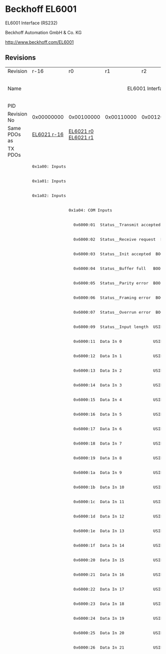 # Beckhoff EL6001

EL6001 Interface (RS232)

Beckhoff Automation GmbH & Co. KG

http://www.beckhoff.com/EL6001

## Revisions
<table>
<tr >
<td>Revision</td>
<td><div class="foo">r-16</div></td>
<td><div class="foo">r0</div></td>
<td><div class="foo">r1</div></td>
<td><div class="foo">r2</div></td>
<td><div class="foo">r3</div></td>
<td><div class="foo">r4</div></td>
<td><div class="foo">r5</div></td>
<td><div class="foo">r9979</div></td>
</tr>
<tr >
<td>Name</td>
<td colspan=7 align="center"><div class="foo">EL6001 Interface (RS232)</div></td>
<td><div class="foo">EL6001 Interface (RS232) (15 Byte)</div></td>
</tr>
<tr >
<td>PID</td>
<td colspan=8 align="center"><div class="foo">0x17713052</div></td>
</tr>
<tr >
<td>Revision No</td>
<td>0x00000000</td>
<td>0x00100000</td>
<td>0x00110000</td>
<td>0x00120000</td>
<td>0x00130000</td>
<td>0x00140000</td>
<td>0x00150000</td>
<td>0x270b0000</td>
</tr>
<tr >
<td>Same PDOs as</td>
<td><a href="EL6021">EL6021 r-16</a></td>
<td><a href="EL6021">EL6021 r0</a><br/><a href="EL6021">EL6021 r1</a></td>
<td colspan=6 align="center"></td>
</tr>
<tr class="txpdo pdosection">
<td rowspan=94 valign=top>TX PDOs</td>
<td colspan=7 align="left"></td>
<td><pre>: </pre></td>
<td></td>
</tr>
<tr class="txpdo pdosection">
<td colspan=7 align="left"><pre>0x1a00: Inputs</pre></td>
<td></td>
</tr>
<tr class="txpdo pdosection">
<td colspan=7 align="left"><pre>0x1a01: Inputs</pre></td>
<td></td>
</tr>
<tr class="txpdo pdosection">
<td colspan=7 align="left"><pre>0x1a02: Inputs</pre></td>
<td></td>
</tr>
<tr class="txpdo pdosection">
<td></td>
<td colspan=6 align="left"><pre>0x1a04: COM Inputs</pre></td>
<td></td>
</tr>
<tr class="txpdo">
<td></td>
<td colspan=6 align="left"><pre>  0x6000:01  Status__Transmit accepted  BOOL</pre></td>
<td></td>
</tr>
<tr class="txpdo">
<td></td>
<td colspan=6 align="left"><pre>  0x6000:02  Status__Receive request  BOOL</pre></td>
<td></td>
</tr>
<tr class="txpdo">
<td></td>
<td colspan=6 align="left"><pre>  0x6000:03  Status__Init accepted  BOOL</pre></td>
<td></td>
</tr>
<tr class="txpdo">
<td></td>
<td colspan=6 align="left"><pre>  0x6000:04  Status__Buffer full   BOOL</pre></td>
<td></td>
</tr>
<tr class="txpdo">
<td></td>
<td colspan=6 align="left"><pre>  0x6000:05  Status__Parity error  BOOL</pre></td>
<td></td>
</tr>
<tr class="txpdo">
<td></td>
<td colspan=6 align="left"><pre>  0x6000:06  Status__Framing error  BOOL</pre></td>
<td></td>
</tr>
<tr class="txpdo">
<td></td>
<td colspan=6 align="left"><pre>  0x6000:07  Status__Overrun error  BOOL</pre></td>
<td></td>
</tr>
<tr class="txpdo">
<td></td>
<td colspan=6 align="left"><pre>  0x6000:09  Status__Input length  USINT</pre></td>
<td></td>
</tr>
<tr class="txpdo">
<td></td>
<td colspan=6 align="left"><pre>  0x6000:11  Data In 0             USINT</pre></td>
<td></td>
</tr>
<tr class="txpdo">
<td></td>
<td colspan=6 align="left"><pre>  0x6000:12  Data In 1             USINT</pre></td>
<td></td>
</tr>
<tr class="txpdo">
<td></td>
<td colspan=6 align="left"><pre>  0x6000:13  Data In 2             USINT</pre></td>
<td></td>
</tr>
<tr class="txpdo">
<td></td>
<td colspan=6 align="left"><pre>  0x6000:14  Data In 3             USINT</pre></td>
<td></td>
</tr>
<tr class="txpdo">
<td></td>
<td colspan=6 align="left"><pre>  0x6000:15  Data In 4             USINT</pre></td>
<td></td>
</tr>
<tr class="txpdo">
<td></td>
<td colspan=6 align="left"><pre>  0x6000:16  Data In 5             USINT</pre></td>
<td></td>
</tr>
<tr class="txpdo">
<td></td>
<td colspan=6 align="left"><pre>  0x6000:17  Data In 6             USINT</pre></td>
<td></td>
</tr>
<tr class="txpdo">
<td></td>
<td colspan=6 align="left"><pre>  0x6000:18  Data In 7             USINT</pre></td>
<td></td>
</tr>
<tr class="txpdo">
<td></td>
<td colspan=6 align="left"><pre>  0x6000:19  Data In 8             USINT</pre></td>
<td></td>
</tr>
<tr class="txpdo">
<td></td>
<td colspan=6 align="left"><pre>  0x6000:1a  Data In 9             USINT</pre></td>
<td></td>
</tr>
<tr class="txpdo">
<td></td>
<td colspan=6 align="left"><pre>  0x6000:1b  Data In 10            USINT</pre></td>
<td></td>
</tr>
<tr class="txpdo">
<td></td>
<td colspan=6 align="left"><pre>  0x6000:1c  Data In 11            USINT</pre></td>
<td></td>
</tr>
<tr class="txpdo">
<td></td>
<td colspan=6 align="left"><pre>  0x6000:1d  Data In 12            USINT</pre></td>
<td></td>
</tr>
<tr class="txpdo">
<td></td>
<td colspan=6 align="left"><pre>  0x6000:1e  Data In 13            USINT</pre></td>
<td></td>
</tr>
<tr class="txpdo">
<td></td>
<td colspan=6 align="left"><pre>  0x6000:1f  Data In 14            USINT</pre></td>
<td></td>
</tr>
<tr class="txpdo">
<td></td>
<td colspan=6 align="left"><pre>  0x6000:20  Data In 15            USINT</pre></td>
<td></td>
</tr>
<tr class="txpdo">
<td></td>
<td colspan=6 align="left"><pre>  0x6000:21  Data In 16            USINT</pre></td>
<td></td>
</tr>
<tr class="txpdo">
<td></td>
<td colspan=6 align="left"><pre>  0x6000:22  Data In 17            USINT</pre></td>
<td></td>
</tr>
<tr class="txpdo">
<td></td>
<td colspan=6 align="left"><pre>  0x6000:23  Data In 18            USINT</pre></td>
<td></td>
</tr>
<tr class="txpdo">
<td></td>
<td colspan=6 align="left"><pre>  0x6000:24  Data In 19            USINT</pre></td>
<td></td>
</tr>
<tr class="txpdo">
<td></td>
<td colspan=6 align="left"><pre>  0x6000:25  Data In 20            USINT</pre></td>
<td></td>
</tr>
<tr class="txpdo">
<td></td>
<td colspan=6 align="left"><pre>  0x6000:26  Data In 21            USINT</pre></td>
<td></td>
</tr>
<tr class="txpdo pdosection">
<td colspan=4 align="left"></td>
<td colspan=3 align="left"><pre>0x1a05: COM ext. inputs</pre></td>
<td></td>
</tr>
<tr class="txpdo">
<td colspan=4 align="left"></td>
<td colspan=3 align="left"><pre>  0x6001:01  Status__Transmit accepted  BOOL</pre></td>
<td></td>
</tr>
<tr class="txpdo">
<td colspan=4 align="left"></td>
<td colspan=3 align="left"><pre>  0x6001:02  Status__Receive request  BOOL</pre></td>
<td></td>
</tr>
<tr class="txpdo">
<td colspan=4 align="left"></td>
<td colspan=3 align="left"><pre>  0x6001:03  Status__Init accepted  BOOL</pre></td>
<td></td>
</tr>
<tr class="txpdo">
<td colspan=4 align="left"></td>
<td colspan=3 align="left"><pre>  0x6001:04  Status__Buffer full   BOOL</pre></td>
<td></td>
</tr>
<tr class="txpdo">
<td colspan=4 align="left"></td>
<td colspan=3 align="left"><pre>  0x6001:05  Status__Parity error  BOOL</pre></td>
<td></td>
</tr>
<tr class="txpdo">
<td colspan=4 align="left"></td>
<td colspan=3 align="left"><pre>  0x6001:06  Status__Framing error  BOOL</pre></td>
<td></td>
</tr>
<tr class="txpdo">
<td colspan=4 align="left"></td>
<td colspan=3 align="left"><pre>  0x6001:07  Status__Overrun error  BOOL</pre></td>
<td></td>
</tr>
<tr class="txpdo">
<td colspan=4 align="left"></td>
<td colspan=3 align="left"><pre>  0x6001:09  Status__Input length  USINT</pre></td>
<td></td>
</tr>
<tr class="txpdo">
<td colspan=4 align="left"></td>
<td colspan=3 align="left"><pre>  0x6001:11  Data In 0             UINT</pre></td>
<td></td>
</tr>
<tr class="txpdo">
<td colspan=4 align="left"></td>
<td colspan=3 align="left"><pre>  0x6001:12  Data In 1             UINT</pre></td>
<td></td>
</tr>
<tr class="txpdo">
<td colspan=4 align="left"></td>
<td colspan=3 align="left"><pre>  0x6001:13  Data In 2             UINT</pre></td>
<td></td>
</tr>
<tr class="txpdo">
<td colspan=4 align="left"></td>
<td colspan=3 align="left"><pre>  0x6001:14  Data In 3             UINT</pre></td>
<td></td>
</tr>
<tr class="txpdo">
<td colspan=4 align="left"></td>
<td colspan=3 align="left"><pre>  0x6001:15  Data In 4             UINT</pre></td>
<td></td>
</tr>
<tr class="txpdo">
<td colspan=4 align="left"></td>
<td colspan=3 align="left"><pre>  0x6001:16  Data In 5             UINT</pre></td>
<td></td>
</tr>
<tr class="txpdo">
<td colspan=4 align="left"></td>
<td colspan=3 align="left"><pre>  0x6001:17  Data In 6             UINT</pre></td>
<td></td>
</tr>
<tr class="txpdo">
<td colspan=4 align="left"></td>
<td colspan=3 align="left"><pre>  0x6001:18  Data In 7             UINT</pre></td>
<td></td>
</tr>
<tr class="txpdo">
<td colspan=4 align="left"></td>
<td colspan=3 align="left"><pre>  0x6001:19  Data In 8             UINT</pre></td>
<td></td>
</tr>
<tr class="txpdo">
<td colspan=4 align="left"></td>
<td colspan=3 align="left"><pre>  0x6001:1a  Data In 9             UINT</pre></td>
<td></td>
</tr>
<tr class="txpdo">
<td colspan=4 align="left"></td>
<td colspan=3 align="left"><pre>  0x6001:1b  Data In 10            UINT</pre></td>
<td></td>
</tr>
<tr class="txpdo">
<td colspan=4 align="left"></td>
<td colspan=3 align="left"><pre>  0x6001:1c  Data In 11            UINT</pre></td>
<td></td>
</tr>
<tr class="txpdo">
<td colspan=4 align="left"></td>
<td colspan=3 align="left"><pre>  0x6001:1d  Data In 12            UINT</pre></td>
<td></td>
</tr>
<tr class="txpdo">
<td colspan=4 align="left"></td>
<td colspan=3 align="left"><pre>  0x6001:1e  Data In 13            UINT</pre></td>
<td></td>
</tr>
<tr class="txpdo">
<td colspan=4 align="left"></td>
<td colspan=3 align="left"><pre>  0x6001:1f  Data In 14            UINT</pre></td>
<td></td>
</tr>
<tr class="txpdo">
<td colspan=4 align="left"></td>
<td colspan=3 align="left"><pre>  0x6001:20  Data In 15            UINT</pre></td>
<td></td>
</tr>
<tr class="txpdo">
<td colspan=4 align="left"></td>
<td colspan=3 align="left"><pre>  0x6001:21  Data In 16            UINT</pre></td>
<td></td>
</tr>
<tr class="txpdo">
<td colspan=4 align="left"></td>
<td colspan=3 align="left"><pre>  0x6001:22  Data In 17            UINT</pre></td>
<td></td>
</tr>
<tr class="txpdo">
<td colspan=4 align="left"></td>
<td colspan=3 align="left"><pre>  0x6001:23  Data In 18            UINT</pre></td>
<td></td>
</tr>
<tr class="txpdo">
<td colspan=4 align="left"></td>
<td colspan=3 align="left"><pre>  0x6001:24  Data In 19            UINT</pre></td>
<td></td>
</tr>
<tr class="txpdo">
<td colspan=4 align="left"></td>
<td colspan=3 align="left"><pre>  0x6001:25  Data In 20            UINT</pre></td>
<td></td>
</tr>
<tr class="txpdo">
<td colspan=4 align="left"></td>
<td colspan=3 align="left"><pre>  0x6001:26  Data In 21            UINT</pre></td>
<td></td>
</tr>
<tr class="txpdo">
<td colspan=4 align="left"></td>
<td colspan=3 align="left"><pre>  0x6001:27  Data In 22            UINT</pre></td>
<td></td>
</tr>
<tr class="txpdo">
<td colspan=4 align="left"></td>
<td colspan=3 align="left"><pre>  0x6001:28  Data In 23            UINT</pre></td>
<td></td>
</tr>
<tr class="txpdo">
<td colspan=4 align="left"></td>
<td colspan=3 align="left"><pre>  0x6001:29  Data In 24            UINT</pre></td>
<td></td>
</tr>
<tr class="txpdo">
<td colspan=4 align="left"></td>
<td colspan=3 align="left"><pre>  0x6001:2a  Data In 25            UINT</pre></td>
<td></td>
</tr>
<tr class="txpdo">
<td colspan=4 align="left"></td>
<td colspan=3 align="left"><pre>  0x6001:2b  Data In 26            UINT</pre></td>
<td></td>
</tr>
<tr class="txpdo">
<td colspan=4 align="left"></td>
<td colspan=3 align="left"><pre>  0x6001:2c  Data In 27            UINT</pre></td>
<td></td>
</tr>
<tr class="txpdo">
<td colspan=4 align="left"></td>
<td colspan=3 align="left"><pre>  0x6001:2d  Data In 28            UINT</pre></td>
<td></td>
</tr>
<tr class="txpdo">
<td colspan=4 align="left"></td>
<td colspan=3 align="left"><pre>  0x6001:2e  Data In 29            UINT</pre></td>
<td></td>
</tr>
<tr class="txpdo">
<td colspan=4 align="left"></td>
<td colspan=3 align="left"><pre>  0x6001:2f  Data In 30            UINT</pre></td>
<td></td>
</tr>
<tr class="txpdo">
<td colspan=4 align="left"></td>
<td colspan=3 align="left"><pre>  0x6001:30  Data In 31            UINT</pre></td>
<td></td>
</tr>
<tr class="txpdo">
<td colspan=4 align="left"></td>
<td colspan=3 align="left"><pre>  0x6001:31  Data In 32            UINT</pre></td>
<td></td>
</tr>
<tr class="txpdo">
<td colspan=4 align="left"></td>
<td colspan=3 align="left"><pre>  0x6001:32  Data In 33            UINT</pre></td>
<td></td>
</tr>
<tr class="txpdo">
<td colspan=4 align="left"></td>
<td colspan=3 align="left"><pre>  0x6001:33  Data In 34            UINT</pre></td>
<td></td>
</tr>
<tr class="txpdo">
<td colspan=4 align="left"></td>
<td colspan=3 align="left"><pre>  0x6001:34  Data In 35            UINT</pre></td>
<td></td>
</tr>
<tr class="txpdo">
<td colspan=4 align="left"></td>
<td colspan=3 align="left"><pre>  0x6001:35  Data In 36            UINT</pre></td>
<td></td>
</tr>
<tr class="txpdo">
<td colspan=4 align="left"></td>
<td colspan=3 align="left"><pre>  0x6001:36  Data In 37            UINT</pre></td>
<td></td>
</tr>
<tr class="txpdo">
<td colspan=4 align="left"></td>
<td colspan=3 align="left"><pre>  0x6001:37  Data In 38            UINT</pre></td>
<td></td>
</tr>
<tr class="txpdo">
<td colspan=4 align="left"></td>
<td colspan=3 align="left"><pre>  0x6001:38  Data In 39            UINT</pre></td>
<td></td>
</tr>
<tr class="txpdo">
<td colspan=4 align="left"></td>
<td colspan=3 align="left"><pre>  0x6001:39  Data In 40            UINT</pre></td>
<td></td>
</tr>
<tr class="txpdo">
<td colspan=4 align="left"></td>
<td colspan=3 align="left"><pre>  0x6001:3a  Data In 41            UINT</pre></td>
<td></td>
</tr>
<tr class="txpdo">
<td colspan=4 align="left"></td>
<td colspan=3 align="left"><pre>  0x6001:3b  Data In 42            UINT</pre></td>
<td></td>
</tr>
<tr class="txpdo">
<td colspan=4 align="left"></td>
<td colspan=3 align="left"><pre>  0x6001:3c  Data In 43            UINT</pre></td>
<td></td>
</tr>
<tr class="txpdo">
<td colspan=4 align="left"></td>
<td colspan=3 align="left"><pre>  0x6001:3d  Data In 44            UINT</pre></td>
<td></td>
</tr>
<tr class="txpdo">
<td colspan=4 align="left"></td>
<td colspan=3 align="left"><pre>  0x6001:3e  Data In 45            UINT</pre></td>
<td></td>
</tr>
<tr class="txpdo">
<td colspan=4 align="left"></td>
<td colspan=3 align="left"><pre>  0x6001:3f  Data In 46            UINT</pre></td>
<td></td>
</tr>
<tr class="txpdo">
<td colspan=4 align="left"></td>
<td colspan=3 align="left"><pre>  0x6001:40  Data In 47            UINT</pre></td>
<td></td>
</tr>
<tr class="txpdo">
<td colspan=4 align="left"></td>
<td colspan=3 align="left"><pre>  0x6001:41  Data In 48            UINT</pre></td>
<td></td>
</tr>
<tr class="txpdo">
<td colspan=4 align="left"></td>
<td colspan=3 align="left"><pre>  0x6001:42  Data In 49            UINT</pre></td>
<td></td>
</tr>
<tr class="rxpdo pdosection">
<td rowspan=88 valign=top>RX PDOs</td>
<td colspan=7 align="left"></td>
<td><pre>: </pre></td>
<td></td>
</tr>
<tr class="rxpdo pdosection">
<td colspan=7 align="left"><pre>0x1600: Outputs</pre></td>
<td></td>
</tr>
<tr class="rxpdo pdosection">
<td colspan=7 align="left"><pre>0x1601: Outputs</pre></td>
<td></td>
</tr>
<tr class="rxpdo pdosection">
<td colspan=7 align="left"><pre>0x1602: Outputs</pre></td>
<td></td>
</tr>
<tr class="rxpdo pdosection">
<td></td>
<td colspan=6 align="left"><pre>0x1604: COM Outputs</pre></td>
<td></td>
</tr>
<tr class="rxpdo">
<td></td>
<td colspan=6 align="left"><pre>  0x7000:01  Ctrl__Transmit request  BOOL</pre></td>
<td></td>
</tr>
<tr class="rxpdo">
<td></td>
<td colspan=6 align="left"><pre>  0x7000:02  Ctrl__Receive accepted  BOOL</pre></td>
<td></td>
</tr>
<tr class="rxpdo">
<td></td>
<td colspan=6 align="left"><pre>  0x7000:03  Ctrl__Init request    BOOL</pre></td>
<td></td>
</tr>
<tr class="rxpdo">
<td></td>
<td colspan=6 align="left"><pre>  0x7000:04  Ctrl__Send continues  BOOL</pre></td>
<td></td>
</tr>
<tr class="rxpdo">
<td></td>
<td colspan=6 align="left"><pre>  0x7000:09  Ctrl__Output length   USINT</pre></td>
<td></td>
</tr>
<tr class="rxpdo">
<td></td>
<td colspan=6 align="left"><pre>  0x7000:11  Data Out 0            USINT</pre></td>
<td></td>
</tr>
<tr class="rxpdo">
<td></td>
<td colspan=6 align="left"><pre>  0x7000:12  Data Out 1            USINT</pre></td>
<td></td>
</tr>
<tr class="rxpdo">
<td></td>
<td colspan=6 align="left"><pre>  0x7000:13  Data Out 2            USINT</pre></td>
<td></td>
</tr>
<tr class="rxpdo">
<td></td>
<td colspan=6 align="left"><pre>  0x7000:14  Data Out 3            USINT</pre></td>
<td></td>
</tr>
<tr class="rxpdo">
<td></td>
<td colspan=6 align="left"><pre>  0x7000:15  Data Out 4            USINT</pre></td>
<td></td>
</tr>
<tr class="rxpdo">
<td></td>
<td colspan=6 align="left"><pre>  0x7000:16  Data Out 5            USINT</pre></td>
<td></td>
</tr>
<tr class="rxpdo">
<td></td>
<td colspan=6 align="left"><pre>  0x7000:17  Data Out 6            USINT</pre></td>
<td></td>
</tr>
<tr class="rxpdo">
<td></td>
<td colspan=6 align="left"><pre>  0x7000:18  Data Out 7            USINT</pre></td>
<td></td>
</tr>
<tr class="rxpdo">
<td></td>
<td colspan=6 align="left"><pre>  0x7000:19  Data Out 8            USINT</pre></td>
<td></td>
</tr>
<tr class="rxpdo">
<td></td>
<td colspan=6 align="left"><pre>  0x7000:1a  Data Out 9            USINT</pre></td>
<td></td>
</tr>
<tr class="rxpdo">
<td></td>
<td colspan=6 align="left"><pre>  0x7000:1b  Data Out 10           USINT</pre></td>
<td></td>
</tr>
<tr class="rxpdo">
<td></td>
<td colspan=6 align="left"><pre>  0x7000:1c  Data Out 11           USINT</pre></td>
<td></td>
</tr>
<tr class="rxpdo">
<td></td>
<td colspan=6 align="left"><pre>  0x7000:1d  Data Out 12           USINT</pre></td>
<td></td>
</tr>
<tr class="rxpdo">
<td></td>
<td colspan=6 align="left"><pre>  0x7000:1e  Data Out 13           USINT</pre></td>
<td></td>
</tr>
<tr class="rxpdo">
<td></td>
<td colspan=6 align="left"><pre>  0x7000:1f  Data Out 14           USINT</pre></td>
<td></td>
</tr>
<tr class="rxpdo">
<td></td>
<td colspan=6 align="left"><pre>  0x7000:20  Data Out 15           USINT</pre></td>
<td></td>
</tr>
<tr class="rxpdo">
<td></td>
<td colspan=6 align="left"><pre>  0x7000:21  Data Out 16           USINT</pre></td>
<td></td>
</tr>
<tr class="rxpdo">
<td></td>
<td colspan=6 align="left"><pre>  0x7000:22  Data Out 17           USINT</pre></td>
<td></td>
</tr>
<tr class="rxpdo">
<td></td>
<td colspan=6 align="left"><pre>  0x7000:23  Data Out 18           USINT</pre></td>
<td></td>
</tr>
<tr class="rxpdo">
<td></td>
<td colspan=6 align="left"><pre>  0x7000:24  Data Out 19           USINT</pre></td>
<td></td>
</tr>
<tr class="rxpdo">
<td></td>
<td colspan=6 align="left"><pre>  0x7000:25  Data Out 20           USINT</pre></td>
<td></td>
</tr>
<tr class="rxpdo">
<td></td>
<td colspan=6 align="left"><pre>  0x7000:26  Data Out 21           USINT</pre></td>
<td></td>
</tr>
<tr class="rxpdo pdosection">
<td colspan=4 align="left"></td>
<td colspan=3 align="left"><pre>0x1605: COM ext. outputs</pre></td>
<td></td>
</tr>
<tr class="rxpdo">
<td colspan=4 align="left"></td>
<td colspan=3 align="left"><pre>  0x7001:01  Ctrl__Transmit request  BOOL</pre></td>
<td></td>
</tr>
<tr class="rxpdo">
<td colspan=4 align="left"></td>
<td colspan=3 align="left"><pre>  0x7001:02  Ctrl__Receive accepted  BOOL</pre></td>
<td></td>
</tr>
<tr class="rxpdo">
<td colspan=4 align="left"></td>
<td colspan=3 align="left"><pre>  0x7001:03  Ctrl__Init request    BOOL</pre></td>
<td></td>
</tr>
<tr class="rxpdo">
<td colspan=4 align="left"></td>
<td colspan=3 align="left"><pre>  0x7001:04  Ctrl__Send continuous  BOOL</pre></td>
<td></td>
</tr>
<tr class="rxpdo">
<td colspan=4 align="left"></td>
<td colspan=3 align="left"><pre>  0x7001:09  Ctrl__Output length   USINT</pre></td>
<td></td>
</tr>
<tr class="rxpdo">
<td colspan=4 align="left"></td>
<td colspan=3 align="left"><pre>  0x7001:11  Data Out 0            UINT</pre></td>
<td></td>
</tr>
<tr class="rxpdo">
<td colspan=4 align="left"></td>
<td colspan=3 align="left"><pre>  0x7001:12  Data Out 1            UINT</pre></td>
<td></td>
</tr>
<tr class="rxpdo">
<td colspan=4 align="left"></td>
<td colspan=3 align="left"><pre>  0x7001:13  Data Out 2            UINT</pre></td>
<td></td>
</tr>
<tr class="rxpdo">
<td colspan=4 align="left"></td>
<td colspan=3 align="left"><pre>  0x7001:14  Data Out 3            UINT</pre></td>
<td></td>
</tr>
<tr class="rxpdo">
<td colspan=4 align="left"></td>
<td colspan=3 align="left"><pre>  0x7001:15  Data Out 4            UINT</pre></td>
<td></td>
</tr>
<tr class="rxpdo">
<td colspan=4 align="left"></td>
<td colspan=3 align="left"><pre>  0x7001:16  Data Out 5            UINT</pre></td>
<td></td>
</tr>
<tr class="rxpdo">
<td colspan=4 align="left"></td>
<td colspan=3 align="left"><pre>  0x7001:17  Data Out 6            UINT</pre></td>
<td></td>
</tr>
<tr class="rxpdo">
<td colspan=4 align="left"></td>
<td colspan=3 align="left"><pre>  0x7001:18  Data Out 7            UINT</pre></td>
<td></td>
</tr>
<tr class="rxpdo">
<td colspan=4 align="left"></td>
<td colspan=3 align="left"><pre>  0x7001:19  Data Out 8            UINT</pre></td>
<td></td>
</tr>
<tr class="rxpdo">
<td colspan=4 align="left"></td>
<td colspan=3 align="left"><pre>  0x7001:1a  Data Out 9            UINT</pre></td>
<td></td>
</tr>
<tr class="rxpdo">
<td colspan=4 align="left"></td>
<td colspan=3 align="left"><pre>  0x7001:1b  Data Out 10           UINT</pre></td>
<td></td>
</tr>
<tr class="rxpdo">
<td colspan=4 align="left"></td>
<td colspan=3 align="left"><pre>  0x7001:1c  Data Out 11           UINT</pre></td>
<td></td>
</tr>
<tr class="rxpdo">
<td colspan=4 align="left"></td>
<td colspan=3 align="left"><pre>  0x7001:1d  Data Out 12           UINT</pre></td>
<td></td>
</tr>
<tr class="rxpdo">
<td colspan=4 align="left"></td>
<td colspan=3 align="left"><pre>  0x7001:1e  Data Out 13           UINT</pre></td>
<td></td>
</tr>
<tr class="rxpdo">
<td colspan=4 align="left"></td>
<td colspan=3 align="left"><pre>  0x7001:1f  Data Out 14           UINT</pre></td>
<td></td>
</tr>
<tr class="rxpdo">
<td colspan=4 align="left"></td>
<td colspan=3 align="left"><pre>  0x7001:20  Data Out 15           UINT</pre></td>
<td></td>
</tr>
<tr class="rxpdo">
<td colspan=4 align="left"></td>
<td colspan=3 align="left"><pre>  0x7001:21  Data Out 16           UINT</pre></td>
<td></td>
</tr>
<tr class="rxpdo">
<td colspan=4 align="left"></td>
<td colspan=3 align="left"><pre>  0x7001:22  Data Out 17           UINT</pre></td>
<td></td>
</tr>
<tr class="rxpdo">
<td colspan=4 align="left"></td>
<td colspan=3 align="left"><pre>  0x7001:23  Data Out 18           UINT</pre></td>
<td></td>
</tr>
<tr class="rxpdo">
<td colspan=4 align="left"></td>
<td colspan=3 align="left"><pre>  0x7001:24  Data Out 19           UINT</pre></td>
<td></td>
</tr>
<tr class="rxpdo">
<td colspan=4 align="left"></td>
<td colspan=3 align="left"><pre>  0x7001:25  Data Out 20           UINT</pre></td>
<td></td>
</tr>
<tr class="rxpdo">
<td colspan=4 align="left"></td>
<td colspan=3 align="left"><pre>  0x7001:26  Data Out 21           UINT</pre></td>
<td></td>
</tr>
<tr class="rxpdo">
<td colspan=4 align="left"></td>
<td colspan=3 align="left"><pre>  0x7001:27  Data Out 22           UINT</pre></td>
<td></td>
</tr>
<tr class="rxpdo">
<td colspan=4 align="left"></td>
<td colspan=3 align="left"><pre>  0x7001:28  Data Out 23           UINT</pre></td>
<td></td>
</tr>
<tr class="rxpdo">
<td colspan=4 align="left"></td>
<td colspan=3 align="left"><pre>  0x7001:29  Data Out 24           UINT</pre></td>
<td></td>
</tr>
<tr class="rxpdo">
<td colspan=4 align="left"></td>
<td colspan=3 align="left"><pre>  0x7001:2a  Data Out 25           UINT</pre></td>
<td></td>
</tr>
<tr class="rxpdo">
<td colspan=4 align="left"></td>
<td colspan=3 align="left"><pre>  0x7001:2b  Data Out 26           UINT</pre></td>
<td></td>
</tr>
<tr class="rxpdo">
<td colspan=4 align="left"></td>
<td colspan=3 align="left"><pre>  0x7001:2c  Data Out 27           UINT</pre></td>
<td></td>
</tr>
<tr class="rxpdo">
<td colspan=4 align="left"></td>
<td colspan=3 align="left"><pre>  0x7001:2d  Data Out 28           UINT</pre></td>
<td></td>
</tr>
<tr class="rxpdo">
<td colspan=4 align="left"></td>
<td colspan=3 align="left"><pre>  0x7001:2e  Data Out 29           UINT</pre></td>
<td></td>
</tr>
<tr class="rxpdo">
<td colspan=4 align="left"></td>
<td colspan=3 align="left"><pre>  0x7001:2f  Data Out 30           UINT</pre></td>
<td></td>
</tr>
<tr class="rxpdo">
<td colspan=4 align="left"></td>
<td colspan=3 align="left"><pre>  0x7001:30  Data Out 31           UINT</pre></td>
<td></td>
</tr>
<tr class="rxpdo">
<td colspan=4 align="left"></td>
<td colspan=3 align="left"><pre>  0x7001:31  Data Out 32           UINT</pre></td>
<td></td>
</tr>
<tr class="rxpdo">
<td colspan=4 align="left"></td>
<td colspan=3 align="left"><pre>  0x7001:32  Data Out 33           UINT</pre></td>
<td></td>
</tr>
<tr class="rxpdo">
<td colspan=4 align="left"></td>
<td colspan=3 align="left"><pre>  0x7001:33  Data Out 34           UINT</pre></td>
<td></td>
</tr>
<tr class="rxpdo">
<td colspan=4 align="left"></td>
<td colspan=3 align="left"><pre>  0x7001:34  Data Out 35           UINT</pre></td>
<td></td>
</tr>
<tr class="rxpdo">
<td colspan=4 align="left"></td>
<td colspan=3 align="left"><pre>  0x7001:35  Data Out 36           UINT</pre></td>
<td></td>
</tr>
<tr class="rxpdo">
<td colspan=4 align="left"></td>
<td colspan=3 align="left"><pre>  0x7001:36  Data Out 37           UINT</pre></td>
<td></td>
</tr>
<tr class="rxpdo">
<td colspan=4 align="left"></td>
<td colspan=3 align="left"><pre>  0x7001:37  Data Out 38           UINT</pre></td>
<td></td>
</tr>
<tr class="rxpdo">
<td colspan=4 align="left"></td>
<td colspan=3 align="left"><pre>  0x7001:38  Data Out 39           UINT</pre></td>
<td></td>
</tr>
<tr class="rxpdo">
<td colspan=4 align="left"></td>
<td colspan=3 align="left"><pre>  0x7001:39  Data Out 40           UINT</pre></td>
<td></td>
</tr>
<tr class="rxpdo">
<td colspan=4 align="left"></td>
<td colspan=3 align="left"><pre>  0x7001:3a  Data Out 41           UINT</pre></td>
<td></td>
</tr>
<tr class="rxpdo">
<td colspan=4 align="left"></td>
<td colspan=3 align="left"><pre>  0x7001:3b  Data Out 42           UINT</pre></td>
<td></td>
</tr>
<tr class="rxpdo">
<td colspan=4 align="left"></td>
<td colspan=3 align="left"><pre>  0x7001:3c  Data Out 43           UINT</pre></td>
<td></td>
</tr>
<tr class="rxpdo">
<td colspan=4 align="left"></td>
<td colspan=3 align="left"><pre>  0x7001:3d  Data Out 44           UINT</pre></td>
<td></td>
</tr>
<tr class="rxpdo">
<td colspan=4 align="left"></td>
<td colspan=3 align="left"><pre>  0x7001:3e  Data Out 45           UINT</pre></td>
<td></td>
</tr>
<tr class="rxpdo">
<td colspan=4 align="left"></td>
<td colspan=3 align="left"><pre>  0x7001:3f  Data Out 46           UINT</pre></td>
<td></td>
</tr>
<tr class="rxpdo">
<td colspan=4 align="left"></td>
<td colspan=3 align="left"><pre>  0x7001:40  Data Out 47           UINT</pre></td>
<td></td>
</tr>
<tr class="rxpdo">
<td colspan=4 align="left"></td>
<td colspan=3 align="left"><pre>  0x7001:41  Data Out 48           UINT</pre></td>
<td></td>
</tr>
<tr class="rxpdo">
<td colspan=4 align="left"></td>
<td colspan=3 align="left"><pre>  0x7001:42  Data Out 49           UINT</pre></td>
<td></td>
</tr>
</table>
